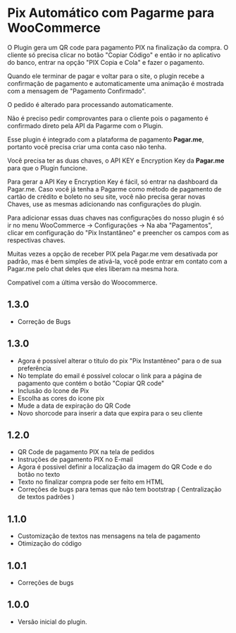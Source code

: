 # Pix Automático com Pagarme para WooCommerce #

O Plugin gera um QR code para pagamento PIX na finalização da compra. O cliente só precisa clicar no botão "Copiar Código" e então ir no aplicativo do banco, entrar na opção "PIX Copia e Cola" e fazer o pagamento.

Quando ele terminar de pagar e voltar para o site, o plugin recebe a confirmação de pagamento e automaticamente uma animação é mostrada com a mensagem de "Pagamento Confirmado".

O pedido é alterado para processando automaticamente.

Não é preciso pedir comprovantes para o cliente pois o pagamento é confirmado direto pela API da Pagarme com o Plugin.

Esse plugin é integrado com a plataforma de pagamento **Pagar.me**, portanto você precisa criar uma conta caso não tenha.

Você precisa ter as duas chaves, o API KEY e Encryption Key da **Pagar.me** para que o Plugin funcione.

Para gerar a API Key e Encryption Key é fácil, só entrar na dashboard da Pagar.me. Caso você já tenha a Pagarme como método de pagamento de cartão de crédito e boleto no seu site, você não precisa gerar novas Chaves, use as mesmas adicionando nas configurações do plugin.

Para adicionar essas duas chaves nas configurações do nosso plugin é só ir no menu WooCommerce -> Configurações -> Na aba "Pagamentos", clicar em configuração do "Pix Instantâneo" e preencher os campos com as respectivas chaves.

Muitas vezes a opção de receber PIX pela Pagar.me vem desativada por padrão, mas é bem simples de ativá-la, você pode entrar em contato com a Pagar.me pelo chat deles que eles liberam na mesma hora.

Compativel com a última versão do Woocommerce.

## 1.3.0 ##

* Correção de Bugs

## 1.3.0 ##

* Agora é possível alterar o titulo do pix "Pix Instantêneo" para o de sua preferência
* No template do email é possível colocar o link para a página de pagamento que contém o botão "Copiar QR code"
* Inclusão do Icone de Pix
* Escolha as cores do icone pix
* Mude a data de expiração do QR Code
* Novo shorcode para inserir a data que expira para o seu cliente

## 1.2.0 ##

* QR Code de pagamento PIX na tela de pedidos
* Instruções de pagamento PIX no E-mail
* Agora é possivel definir a localização da imagem do QR Code e do botão no texto
* Texto no finalizar compra pode ser feito em HTML
* Correções de bugs para temas que não tem bootstrap ( Centralização de textos padrões )

## 1.1.0 ##

* Customização de textos nas mensagens na tela de pagamento
* Otimização do código

## 1.0.1 ##

* Correções de bugs

## 1.0.0  ##

* Versão inicial do plugin.
